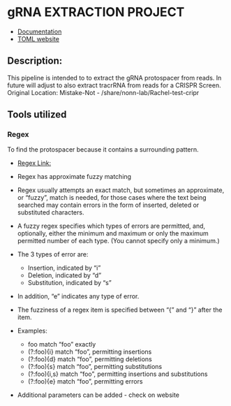 # gRNA EXTRACTION PROJECT  
* [Documentation](docs/README.md)
* [TOML website](https://tomlkit.readthedocs.io/en/latest/api/#tomlkit.toml_document.TOMLDocument)

  

## Description:
This pipeline is intended to to extract the gRNA protospacer from reads. In future will adjust to also extract tracrRNA from reads for a CRISPR Screen.  
Original Location: Mistake-Not - /share/nonn-lab/Rachel-test-cripr 

## Tools utilized
### Regex  
To find the protospacer because it contains a surrounding pattern.  
- [Regex Link:](https://pypi.org/project/regex/) 
- Regex has approximate fuzzy matching
- Regex usually attempts an exact match, but sometimes an approximate, or “fuzzy”, match is needed, for those cases where the text being searched may contain errors in the form of inserted, deleted or substituted characters.

- A fuzzy regex specifies which types of errors are permitted, and, optionally, either the minimum and maximum or only the maximum permitted number of each type. (You cannot specify only a minimum.)

- The 3 types of error are:
    - Insertion, indicated by “i”
    - Deletion, indicated by “d”
    - Substitution, indicated by “s”
- In addition, “e” indicates any type of error.
- The fuzziness of a regex item is specified between “{” and “}” after the item.
- Examples:
    - foo match “foo” exactly
    - (?:foo){i} match “foo”, permitting insertions
    - (?:foo){d} match “foo”, permitting deletions
    - (?:foo){s} match “foo”, permitting substitutions
    - (?:foo){i,s} match “foo”, permitting insertions and substitutions
    - (?:foo){e} match “foo”, permitting errors
- Additional parameters can be added - check on website
    
###     



